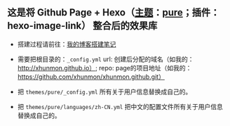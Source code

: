 
这是将 Github Page + Hexo（[主题](https://hexo.io/themes/)：[pure](https://github.com/cofess/hexo-theme-pure)；插件：hexo-image-link） 整合后的效果库
---------------------------------

- 搭建过程请前往：[我的博客搭建笔记](https://qincji.gitee.io/2020/12/04/other/001blog/notes/)

- 需要把根目录的：`_config.yml` url: 创建后分配的域名（如我的：http://xhunmon.github.io）; repo: page的项目地址（如我的：https://github.com/xhunmon/xhunmon.github.git）

- 把 `themes/pure/_config.yml` 所有关于用户信息替换成自己的。

- 把 `themes/pure/languages/zh-CN.yml` 把中文的配置文件所有关于用户信息替换成自己的。
